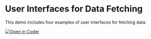 # User Interfaces for Data Fetching
This demo includes four examples of user interfaces for fetching data. 

[![Open in Coder](https://ixdcoder.com/open-in-coder.svg)](https://ixdcoder.com/templates/Static/workspace?name=DataUI&mode=auto&param.git_repo=https://bender.sheridanc.on.ca/system-design/ui-for-data-fetching)
